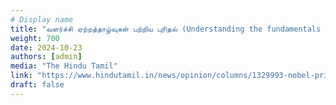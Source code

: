 ```yaml
---
# Display name
title: "வளர்ச்சி ஏற்றத்தாழ்வுகள் பற்றிய புரிதல் (Understanding the fundamentals of economic growth: this year's Nobel Prize in Economics)"
weight: 700
date: 2024-10-23
authors: [admin]
media: "The Hindu Tamil"
link: "https://www.hindutamil.in/news/opinion/columns/1329993-nobel-prize-in-economics-was-explained.html"
draft: false
---
```


